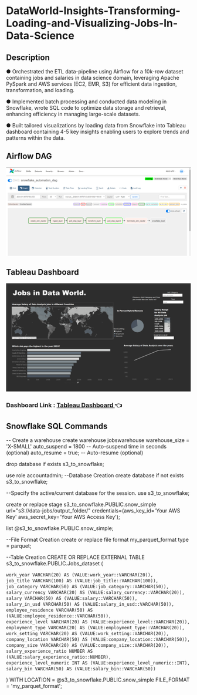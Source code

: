 # DataWorld-Insights-Transforming-Loading-and-Visualizing-Jobs-In-Data-Science

## Description

●	Orchestrated the ETL data-pipeline using Airflow for a 10k-row dataset containing jobs and salaries in data science domain, leveraging Apache PySpark and AWS services (EC2, EMR, S3) for efficient data ingestion, transformation, and loading.

●	Implemented batch processing and conducted data modeling in Snowflake, wrote SQL code to optimize data storage and retrieval, enhancing efficiency in managing large-scale datasets.

●	Built tailored visualizations by loading data from Snowflake into Tableau dashboard containing 4-5 key insights enabling users to explore trends and patterns within the data.

## Airflow DAG
![Image](Airflow_DAG.png)

## Tableau Dashboard
![Image](Tableau.png)

### Dashboard Link :  [Tableau Dashboard ](https://public.tableau.com/app/profile/rahul.kengeri/viz/DataJobsAnalysis_17045546335880/MainDashboard)  👈

## Snowflake SQL Commands

-- Create a warehouse
create warehouse jobswarehouse
    warehouse_size = 'X-SMALL'
    auto_suspend = 1800  -- Auto-suspend time in seconds (optional)
    auto_resume = true;  -- Auto-resume (optional)
    
drop database if exists s3_to_snowflake;

use role accountadmin;
--Database Creation 
create database if not exists s3_to_snowflake;

--Specify the active/current database for the session.
use s3_to_snowflake;




create or replace stage s3_to_snowflake.PUBLIC.snow_simple url="s3://data-jobs/output_folder/" 
credentials=(aws_key_id='Your AWS Key'
aws_secret_key='Your AWS Access Key');



list @s3_to_snowflake.PUBLIC.snow_simple;

--File Format Creation
create or replace file format my_parquet_format
type = parquet;



--Table Creation
CREATE OR REPLACE EXTERNAL TABLE s3_to_snowflake.PUBLIC.Jobs_dataset (
   
    work_year VARCHAR(20) AS (VALUE:work_year::VARCHAR(20)),
    job_title VARCHAR(100) AS (VALUE:job_title::VARCHAR(100)),
    job_category VARCHAR(50) AS (VALUE:job_category::VARCHAR(50)),
    salary_currency VARCHAR(20) AS (VALUE:salary_currency::VARCHAR(20)),
    salary VARCHAR(50) AS (VALUE:salary::VARCHAR(50)),
    salary_in_usd VARCHAR(50) AS (VALUE:salary_in_usd::VARCHAR(50)),
    employee_residence VARCHAR(50) AS (VALUE:employee_residence::VARCHAR(50)),
    experience_level VARCHAR(20) AS (VALUE:experience_level::VARCHAR(20)),
    employment_type VARCHAR(20) AS (VALUE:employment_type::VARCHAR(20)),
    work_setting VARCHAR(20) AS (VALUE:work_setting::VARCHAR(20)),
    company_location VARCHAR(50) AS (VALUE:company_location::VARCHAR(50)),
    company_size VARCHAR(20) AS (VALUE:company_size::VARCHAR(20)),
    salary_experience_ratio NUMBER AS (VALUE:salary_experience_ratio::NUMBER),
    experience_level_numeric INT AS (VALUE:experience_level_numeric::INT),
    salary_bin VARCHAR(50) AS (VALUE:salary_bin::VARCHAR(50))
  )
WITH LOCATION = @s3_to_snowflake.PUBLIC.snow_simple
FILE_FORMAT = 'my_parquet_format';


